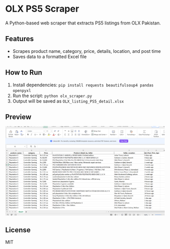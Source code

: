 # OLX PS5 Scraper

A Python-based web scraper that extracts PS5 listings from OLX Pakistan.

## Features
- Scrapes product name, category, price, details, location, and post time
- Saves data to a formatted Excel file

## How to Run
1. Install dependencies: `pip install requests beautifulsoup4 pandas openpyxl`
2. Run the script: `python olx_scraper.py`
3. Output will be saved as `OLX_listing_PS5_detail.xlsx`

## Preview
![Scraper Output](screenshot.png)

## License
MIT

